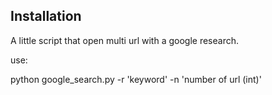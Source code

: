 ## Installation

A little script that open multi url with a google research.

use:

python google_search.py -r 'keyword' -n 'number of url (int)'
